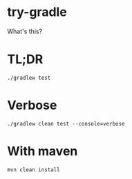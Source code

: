 # try-gradle

What's this?

# TL;DR

    ./gradlew test
    
# Verbose

    ./gradlew clean test --console=verbose    

# With maven

    mvn clean install